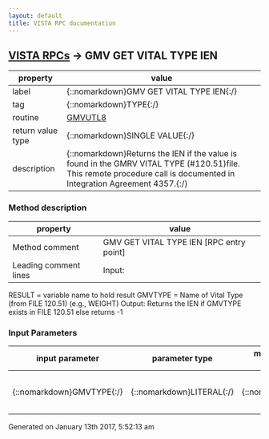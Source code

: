 ```yaml
---
layout: default
title: VISTA RPC documentation
---
```




## [VISTA RPCs](TableOfContent.md) &#8594; GMV GET VITAL TYPE IEN 

 property | value 
--- | --- 
 label | {::nomarkdown}GMV GET VITAL TYPE IEN{:/}
 tag | {::nomarkdown}TYPE{:/}
 routine | [GMVUTL8](http://code.osehra.org/dox/Routine_GMVUTL8_source.html)
 return value type | {::nomarkdown}SINGLE VALUE{:/}
 description | {::nomarkdown}Returns the IEN if the value is found in the GMRV VITAL TYPE (#120.51)file. This remote procedure call is documented in Integration Agreement 4357.{:/}


### Method description

 property | value 
--- | --- 
 Method comment | GMV GET VITAL TYPE IEN [RPC entry point]
 Leading comment lines | Input:
RESULT = variable name to hold result
GMVTYPE = Name of Vital Type (from FILE 120.51) (e.g., WEIGHT)
Output: Returns the IEN if GMVTYPE exists in FILE 120.51
else returns -1

### Input Parameters

| input parameter | parameter type | maximum data length | required | description | 
| --- | --- | --- | --- | --- | 
| {::nomarkdown}GMVTYPE{:/} | {::nomarkdown}LITERAL{:/} | {::nomarkdown}55{:/} | {::nomarkdown}true{:/} | {::nomarkdown}GMVTYPE = Name of Vital Type (from FILE 120.51) (e.g., WEIGHT){:/} | 




 Generated on January 13th 2017, 5:52:13 am